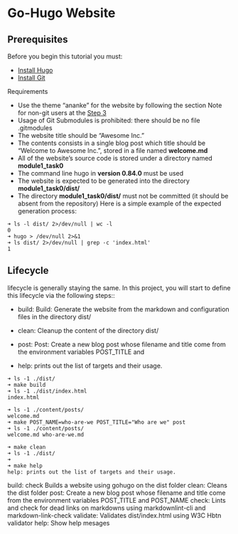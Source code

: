 # Go-Hugo Website 

## Prerequisites

Before you begin this tutorial you must:

- [Install Hugo](https://gohugo.io/installation/)
- [Install Git](https://git-scm.com/book/en/v2/Getting-Started-Installing-Git) 

Requirements

- Use the theme “ananke” for the website by following the section Note for non-git users at the [Step 3](https://gohugo.io/getting-started/quick-start/#step-3-add-a-theme)
- Usage of Git Submodules is prohibited: there should be no file .gitmodules
- The website title should be “Awesome Inc.”
- The contents consists in a single blog post which title should be “Welcome to Awesome Inc.”, stored in a file named **welcome.md**
- All of the website’s source code is stored under a directory named **module1_task0**
- The command line hugo in **version 0.84.0** must be used
- The website is expected to be generated into the directory **module1_task0/dist/**
- The directory **module1_task0/dist/** must not be committed (it should be absent from the repository)
Here is a simple example of the expected generation process:
```
➜ ls -l dist/ 2>/dev/null | wc -l
0
➜ hugo > /dev/null 2>&1
➜ ls dist/ 2>/dev/null | grep -c 'index.html'
1
```

## Lifecycle

lifecycle is generally staying the same. In this project, you will start to define this lifecycle via the following steps::

- build: Build: Generate the website from the markdown and configuration files in the directory dist/

- clean: Cleanup the content of the directory dist/

- post: Post: Create a new blog post whose filename and title come from the environment variables POST_TITLE and

- help: prints out the list of targets and their usage. 

```
➜ ls -1 ./dist/
➜ make build
➜ ls -1 ./dist/index.html
index.html

➜ ls -1 ./content/posts/
welcome.md
➜ make POST_NAME=who-are-we POST_TITLE="Who are we" post
➜ ls -1 ./content/posts/
welcome.md who-are-we.md

➜ make clean
➜ ls -1 ./dist/
➜
➜ make help
help: prints out the list of targets and their usage.
```

build: check             Builds a website using gohugo on the dist folder
clean:           Cleans the dist folder
post:            Create a new blog post whose filename and title come from the environment variables POST_TITLE and POST_NAME
check:   Lints and check for dead links on markdowns using markdownlint-cli and markdown-link-check
validate:  Validates dist/index.html using W3C Hbtn validator
help:            Show help mesages